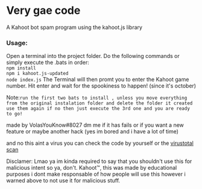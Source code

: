 # Very gae code
A Kahoot bot spam program using the kahoot.js library

### Usage:

Open a terminal into the project folder. Do the following commands or simply execute the .bats in order:   
`npm install`    
`npm i kahoot.js-updated`   
`node index.js`
The Terminal will then promt you to enter the Kahoot game number. Hit enter and wait for the spookiness to happen! (since it's october)     

Note:`run the first two bats to install , unless you move everything from the original instalation folder and delete the folder it created use them again if no then just execute the 3rd one and you are ready to go!`


made by VolasYouKnow#8027 dm me if it has fails or if you want a new feature or maybe another hack (yes im bored and i have a lot of time)

and no this aint a virus you can check the code by yourself or the [virustotal scan](https://www.virustotal.com/gui/file/4436743de9d7360b59b11c4e58f33e4c74f9be19b1c4f4ea3a7235c87c05d751/detection)


Disclamer: Lmao ya im kinda required to say that you shouldn't use this for malicious intent so ya, don't.
Kahoot™, this was made by educational purposes i dont make responsable of how people will use this however i warned above to not use it for malicious stuff.
